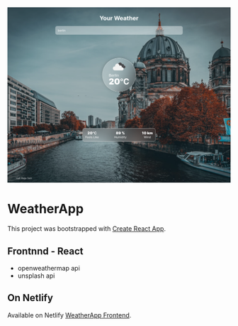 <img src='/screenshot.png'>

# WeatherApp

This project was bootstrapped with [Create React App](https://github.com/facebook/create-react-app).

## Frontnnd - React

- openweathermap api
- unsplash api

## On Netlify

Available on Netlify [WeatherApp Frontend](https://weatherapp-frontend.netlify.app/).
